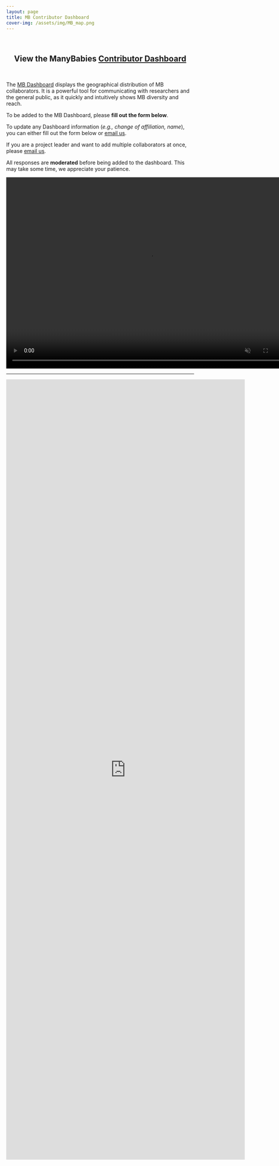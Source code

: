 ```yaml
---
layout: page
title: MB Contributor Dashboard
cover-img: /assets/img/MB_map.png
---
```


<br>

<section>
<h2 align="center">View the ManyBabies <a href="https://manybabies.shinyapps.io/shiny_mb_map/" target="blank">Contributor Dashboard</a></h2>
</section>

<br>


The [MB Dashboard](https://manybabies.shinyapps.io/shiny_mb_map/) displays the geographical distribution of MB collaborators. It is a powerful tool for communicating with researchers and the general public, as it quickly and intuitively shows MB diversity and reach.

To be added to the MB Dashboard, please **fill out the form below**.

To update any Dashboard information (*e.g., change of affiliation, name*), you can either fill out the form below or [email us](mailto:manybabiesconsortium@gmail.com).

If you are a project leader and want to add multiple collaborators at once, please [email us](mailto:manybabiesconsortium@gmail.com).

All responses are **moderated** before being added to the dashboard. This may take some time, we appreciate your patience.


<video muted autoplay="autoplay" loop="loop" width="768" height="512">
  <source src="/assets/img/dashboard_overview.mp4" type="video/mp4">  
</video>

***
<iframe src="https://docs.google.com/forms/d/e/1FAIpQLSc8_SKJ0TD0MdRTNsf_f84olEc4MAxSFkA1BtAxDjX-OdlWuw/viewform?embedded=true" width="640" height="2089" frameborder="0" marginheight="0" marginwidth="0">Loading…</iframe>